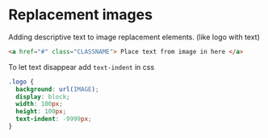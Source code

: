 # Replacement images

Adding descriptive text to image replacement elements. (like logo with text)

```html
<a href="#" class="CLASSNAME"> Place text from image in here </a>
```
To let text disappear add `text-indent` in css
```css
.logo {
  background: url(IMAGE);
  display: block;
  width: 100px;
  height: 100px;
  text-indent: -9999px;
}
```